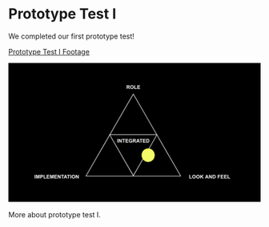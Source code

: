 # Prototype Test I 

We completed our first prototype test!


[Prototype Test I Footage](
https://drive.google.com/file/d/1_HcqHmJrMhzm2GlPKin2euVE_hietx5c/view?usp=sharing)

![img](img/prototype1.png)

More about prototype test I. 
